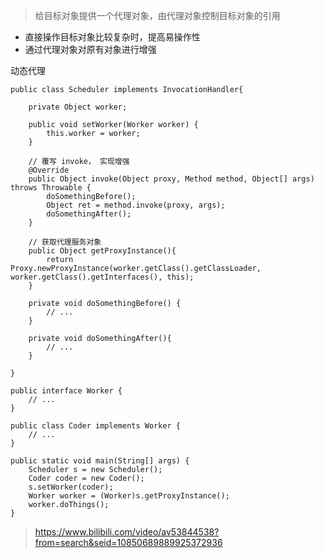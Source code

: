 > 给目标对象提供一个代理对象，由代理对象控制目标对象的引用

* 直接操作目标对象比较复杂时，提高易操作性
* 通过代理对象对原有对象进行增强

动态代理
```
public class Scheduler implements InvocationHandler{

	private Object worker;

	public void setWorker(Worker worker) {
		this.worker = worker;
	}

	// 覆写 invoke， 实现增强
	@Override
	public Object invoke(Object proxy, Method method, Object[] args) throws Throwable {
		doSomethingBefore();
		Object ret = method.invoke(proxy, args);
		doSomethingAfter();
	}

	// 获取代理服务对象
	public Object getProxyInstance(){
		return Proxy.newProxyInstance(worker.getClass().getClassLoader, worker.getClass().getInterfaces(), this);
	}

	private void doSomethingBefore() {
		// ...
	}

	private void doSomethingAfter(){
		// ...
	}

}
```

```
public interface Worker {
	// ...
}
```

``` 
public class Coder implements Worker {
	// ...
}
```

```
public static void main(String[] args) { 
	Scheduler s = new Scheduler();
	Coder coder = new Coder();
	s.setWorker(coder);
	Worker worker = (Worker)s.getProxyInstance();
	worker.doThings();
}
```


> https://www.bilibili.com/video/av53844538?from=search&seid=10850689889925372936
